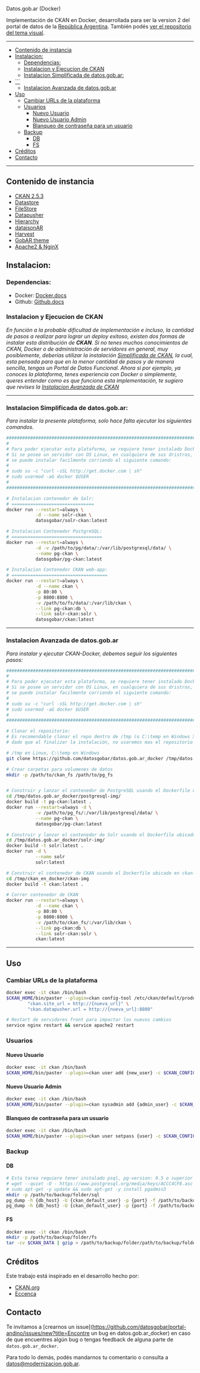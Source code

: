Datos.gob.ar (Docker)

Implementación de CKAN en Docker, desarrollada para ser la version 2 del portal de datos de la [República Argentina](http://datos.gob.ar). 
También podés [ver el repositorio del tema visual](https://github.com/datosgobar/datos.gob.ar).

---
- [Contenido de instancia](#contenido-de-instancia)
- [Instalacion:](#instalacion)
	- [Dependencias:](#dependencias)
	- [Instalacion y Ejecucion de CKAN](#instalacion-y-ejecucion-de-ckan)
	- [Instalacion Simplificada de datos.gob.ar:](#instalacion-simplificada-de-datosgobar)
- [```](#)
	- [Instalacion Avanzada de datos.gob.ar](#instalacion-avanzada-de-datosgobar)
- [Uso](#uso)
	- [Cambiar URLs de la plataforma](#cambiar-urls-de-la-plataforma)
	- [Usuarios](#usuarios)
		- [Nuevo Usuario](#nuevo-usuario)
		- [Nuevo Usuario Admin](#nuevo-usuario-admin)
		- [Blanqueo de contraseña para un usuario](#blanqueo-de-contraseña-para-un-usuario)
	- [Backup](#backup)
		- [DB](#db)
		- [FS](#fs)
- [Créditos](#créditos)
- [Contacto](#contacto)
---

## Contenido de instancia

- [CKAN 2.5.3](http://docs.ckan.org/en/ckan-2.5.3/)
- [Datastore](http://docs.ckan.org/en/latest/maintaining/datastore.html)
- [FileStore](http://docs.ckan.org/en/latest/maintaining/filestore.html)
- [Datapusher](https://github.com/ckan/datapusher)
- [Hierarchy](https://github.com/datagovuk/ckanext-hierarchy)
- [datajsonAR](https://github.com/datosgobar/ckanext-datajsonAR)
- [Harvest](https://github.com/ckan/ckanext-harvest)
- [GobAR theme](https://github.com/datosgobar/datos.gob.ar)
- [Apache2 & NginX](http://docs.ckan.org/en/ckan-2.5.2/maintaining/installing/deployment.html#install-apache-modwsgi-modrpaf)

## Instalacion:

### Dependencias:

+ Docker: [Docker.docs](https://docs.docker.com/engine/installation/)
+ Github: [Github.docs](https://help.github.com/)	


### Instalacion y Ejecucion de CKAN

_En función a la probable dificultad de implementación e incluso, la cantidad de pasos a realizar para lograr un deploy exitoso, existen dos formas de instalar esta distribución de **CKAN**._
_Si no tenes muchos conocimientos de CKAN, Docker o de administración de servidores en general, muy posiblemente, deberías utilizar la instalación [Simplificada  de CKAN](#instalacion-simplificada-de-ckan), la cual, esta pensada para que en la menor cantidad de pasos y de manera sencilla, tengas un Portal de Datos Funcional._
_Ahora si por ejemplo, ya conoces la plataforma, tenes experiencia con Docker o simplemente, queres entender como es que funciona esta implementación, te sugiero que revises la [Instalacion Avanzada de CKAN](#instalacion-avanzada-de-ckan)_

---

### Instalacion Simplificada de datos.gob.ar:

_Para instalar la presente plataforma, solo hace falta ejecutar los siguientes comandos._

```bash
###################################################################################
#                                                                                 #
# Para poder ejecutar esta plataforma, se requiere tener instalado Docker.engine  #
# Si se posee un servidor con OS Linux, en cualquiera de sus dristros,            # 
# se puede instalar facilmente corriendo el siguiente comando:                    #
#                                                                                 #
# sudo su -c "curl -sSL http://get.docker.com | sh"                               #
# sudo usermod -aG docker $USER                                                   #
#                                                                                 #
###################################################################################

# Instalacion contenedor de Solr:
# ===============================
docker run --restart=always \
		   -d --name solr-ckan \
		   datosgobar/solr-ckan:latest

# Instalacion Contenedor PostgreSQL:
# ==================================
docker run --restart=always \
		   -d -v /path/to/pg/data/:/var/lib/postgresql/data/ \
		   --name pg-ckan \
		   datosgobar/pg-ckan:latest

# Instalacion Contenedor CKAN web-app:
# ====================================
docker run --restart=always \
		   -d --name ckan \
		   -p 80:80 \
		   -p 8800:8800 \
		   -v /path/to/fs/data/:/var/lib/ckan \
		   --link pg-ckan:db \
		   --link solr-ckan:solr \
		   datosgobar/ckan:latest
```
---

### Instalacion Avanzada de datos.gob.ar

_Para instalar y ejecutar CKAN-Docker, debemos seguir los siguientes pasos:_

```bash
###################################################################################
#                                                                                 #
# Para poder ejecutar esta plataforma, se requiere tener instalado Docker.engine  #
# Si se posee un servidor con OS Linux, en cualquiera de sus dristros,            # 
# se puede instalar facilmente corriendo el siguiente comando:                    #
#                                                                                 #
# sudo su -c "curl -sSL http://get.docker.com | sh"                               #
# sudo usermod -aG docker $USER                                                   #
#                                                                                 #
###################################################################################

# Clonar el repositorio:
# Es recomendable clonar el repo dentro de /tmp (o C:\temp en Windows X),
# dado que al finalizar la instalación, no usaremos mas el repositorio

# /tmp en Linux, C:\temp en Windows 
git clone https://github.com/datosgobar/datos.gob.ar_docker /tmp/datos.gob.ar_docker

# Crear carpetas para volumenes de datos
mkdir -p /path/to/ckan_fs /path/to/pg_fs 


# Construir y lanzar el contenedor de PostgreSQL usando el Dockerfile ubicado en postgresql-img/ 
cd /tmp/datos.gob.ar_docker/postgresql-img/
docker build -t pg-ckan:latest .
docker run --restart=always -d \
		   -v /path/to/pg_fs/:/var/lib/postgresql/data/ \
		   --name pg-ckan \
		   datosgobar/pg-ckan:latest

# Construir y lanzar el contenedor de Solr usando el Dockerfile ubicado en solr-img/
cd /tmp/datos.gob.ar_docker/solr-img/ 
docker build -t solr:latest .
docker run -d \
		   --name solr
		   solr:latest

# Construir el contenedor de CKAN usando el Dockerfile ubicado en ckan-img/
cd /tmp/ckan_en_docker/ckan-img
docker build -t ckan:latest .

# Correr contenedor de CKAN
docker run --restart=always \
		   -d --name ckan \
		   -p 80:80 \
		   -p 8800:8800 \
		   -v /path/to/ckan_fs/:/var/lib/ckan \
		   --link pg-ckan:db \
		   --link solr-ckan:solr \
		   ckan:latest

```		
--- 

## Uso

### Cambiar URLs de la plataforma

```bash
docker exec -it ckan /bin/bash 
$CKAN_HOME/bin/paster --plugin=ckan config-tool /etc/ckan/default/production.ini -e \
		"ckan.site_url = http://{nueva_url}" \
		"ckan.datapusher.url = http://{nueva_url}:8800"

# Restart de servidores front para impactar los nuevos cambios
service nginx restart && service apache2 restart

```

### Usuarios

#### Nuevo Usuario

```bash
docker exec -it ckan /bin/bash 
$CKAN_HOME/bin/paster --plugin=ckan user add {new_user} -c $CKAN_CONFIG/production.ini
```

#### Nuevo Usuario Admin

```bash
docker exec -it ckan /bin/bash 
$CKAN_HOME/bin/paster --plugin=ckan sysadmin add {admin_user} -c $CKAN_CONFIG/production.ini
```

#### Blanqueo de contraseña para un usuario

```bash
docker exec -it ckan /bin/bash 
$CKAN_HOME/bin/paster --plugin=ckan user setpass {user} -c $CKAN_CONFIG/production.ini
```

### Backup

#### DB

```bash
# Esta tarea requiere tener instalado psql, pg-version: 9.5 o superior
# wget --quiet -O - https://www.postgresql.org/media/keys/ACCC4CF8.asc | sudo apt-key add -
# sudo apt-get -y update && sudo apt-get -y install pgadmin3
mkdir -p /path/to/backup/folder/sql
pg_dump -h {db_host} -U {ckan_default_user} -p {port} -f /path/to/backup/folder/sql/dump_ckan_default.sql ckan_default
pg_dump -h {db_host} -U {ckan_default_user} -p {port} -f /path/to/backup/folder/sql/dump_datastore_default.sql datastore_default
```

#### FS
```bash
docker exec -it ckan /bin/bash
mkdir -p /path/to/backup/folder/fs
tar -cv $CKAN_DATA | gzip > /path/to/backup/folder/path/to/backup/folder/fs/prod.data.tar.gz
```

## Créditos

Este trabajo está inspirado en el desarrollo hecho por:

+ [CKAN.org](https://github.com/ckan/ckan/)
+ [Eccenca](https://github.com/eccenca/ckan-docker)

## Contacto

Te invitamos a [crearnos un issue](https://github.com/datosgobar/portal-andino/issues/new?title=Encontre un bug en datos.gob.ar_docker) en caso de que encuentres algún bug o tengas feedback de alguna parte de `datos.gob.ar_docker`.

Para todo lo demás, podés mandarnos tu comentario o consulta a [datos@modernizacion.gob.ar](mailto:datos@modernizacion.gob.ar).
